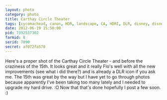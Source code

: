 ```yaml
---
layout: photo
category: photo
title: Carthay Circle Theater
tags: [cycomachead, canon, HDR, landscape, CA, HDRI, DLR, disney, disneyland, DCA, Michael Ball, Disney California Adventure, Carthay Circle Theater, fountain, California Adventure, Disneyland Resort, Anaheim]
date: 2012-06-19 15:50:00
pid: 7392537302
farmid: 8
serid: 7090
secret: af072fa570
---
```



Here's a proper shot of the Carthay Circle Theater - and before the craziness of the 15th. It looks great and it really Flo's well with all the new improvements (see what i did there?) and is already a DLR icon if you ask me. The 15th was great by the way but I have yet to go through photos because apparently I've been taking too many lately and I needed to upgrade my hard drive. :O Now that that's done hopefully I post a few soon. :)
